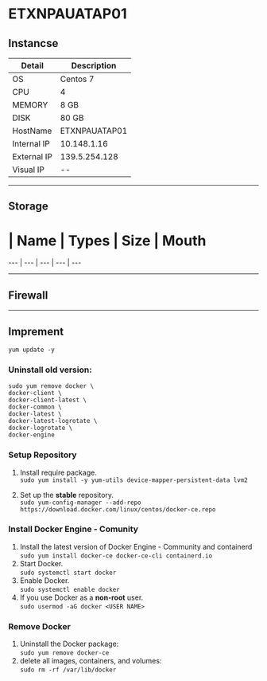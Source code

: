 # ETXNPAUATAP01

## Instancse
Detail | Description
--- | ---
OS | Centos 7
CPU | 4
MEMORY | 8 GB
DISK | 80 GB
HostName | ETXNPAUATAP01
Internal IP | 10.148.1.16
External IP | 139.5.254.128
Visual IP   | --

---

## Storage

# | Name | Types | Size | Mouth
--- | --- | --- | --- | ---

---

## Firewall


---

## Imprement

`yum update -y`

### Uninstall old version:  
```
sudo yum remove docker \
docker-client \
docker-client-latest \
docker-common \
docker-latest \
docker-latest-logrotate \
docker-logrotate \
docker-engine
```

### Setup Repository
1. Install require package.  
`sudo yum install -y yum-utils device-mapper-persistent-data lvm2`

1. Set up the **stable** repository.   
`sudo yum-config-manager --add-repo https://download.docker.com/linux/centos/docker-ce.repo
`

### Install Docker Engine - Comunity
1. Install the latest version of Docker Engine - Community and containerd
`sudo yum install docker-ce docker-ce-cli containerd.io`
1. Start Docker.  
`sudo systemctl start docker`  
1. Enable Docker.  
`sudo systemctl enable docker`  
1. If you use Docker as a **non-root** user.  
`sudo usermod -aG docker <USER NAME>`

### Remove Docker
1. Uninstall the Docker package:  
`sudo yum remove docker-ce`  
1. delete all images, containers, and volumes:  
`sudo rm -rf /var/lib/docker`